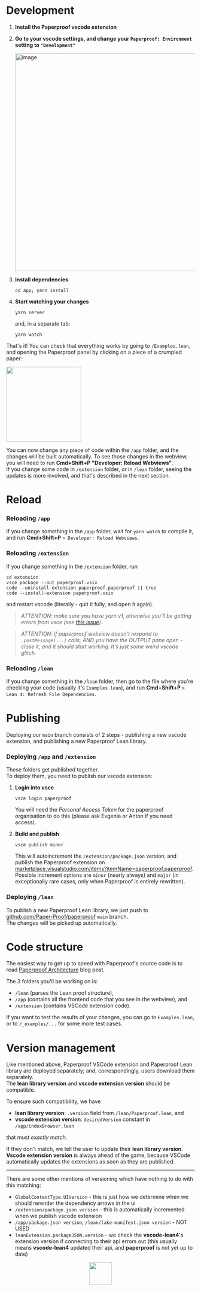 # Development

1. **Install the Paperproof vscode extension**

2. **Go to your vscode settings, and change your `Paperproof: Environment` setting to `"Development"`**

    <img width="582" alt="image" src="https://github.com/Paper-Proof/paperproof/assets/7578559/6d56f704-1b65-4ee7-91c0-08396206cc7d">

3. **Install dependencies**

    ```shell
    cd app; yarn install
    ```

3. **Start watching your changes**

    ```shell
    yarn server
    ```

    and, in a separate tab:

    ```shell
    yarn watch
    ```

That's it! You can check that everything works by going to `/Examples.lean`, and opening the Paperproof panel by clicking on a piece of a crumpled paper:

  <img width="200" src="https://github.com/Paper-Proof/paperproof/assets/7578559/fd077fbe-36a3-4e94-9fa8-b7a38ffd1eea"/>

You can now change any piece of code within the `/app` folder, and the changes will be built automatically. To see those changes in the webview, you will need to run **Cmd+Shift+P "Developer: Reload Webviews"**.    
If you change some code in `/extension` folder, or in `/lean` folder, seeing the updates is more involved, and that's described in the next section.

# Reload

### Reloading `/app`

If you change something in the `/app` folder, wait for `yarn watch` to compile it, and run **Cmd+Shift+P** `> Developer: Reload Webviews`.

### Reloading `/extension`

If you change something in the `/extension` folder, run

```shell
cd extension
vsce package --out paperproof.vsix
code --uninstall-extension paperproof.paperproof || true
code --install-extension paperproof.vsix
```

and restart vscode (literally - quit it fully, and open it again).

> *ATTENTION: make sure you have yarn v1, otherwise you'll be getting errors from vsce (see [this issue](https://github.com/microsoft/vscode-vsce/issues/517#issuecomment-874323151)).*

> *ATTENTION: if paperproof webview doesn't respond to `.postMessage(...)` calls, AND you have the OUTPUT pane open - close it, and it should start working. It's just some weird vscode glitch.*

### Reloading `/lean`

If you change something in the `/lean` folder, then go to the file where you're checking your code (usually it's `Examples.lean`), and run **Cmd+Shift+P** `> Lean 4: Refresh File Dependencies`.

# Publishing

Deploying our `main` branch consists of 2 steps - publishing a new vscode extension, and publishing a new Paperproof Lean library.

### Deploying `/app` and `/extension`

These folders get published together.  
To deploy them, you need to publish our vscode extension:

1. **Login into vsce**

    ```shell
    vsce login paperproof
    ```

    You will need the *Personal Access Token* for the paperproof organisation to do this (please ask Evgenia or Anton if you need access).

2. **Build and publish**

    ```shell
    vsce publish minor
    ```

    This will autoincrement the `/extension/package.json` version, and publish the Paperproof extension on [marketplace.visualstudio.com/items?itemName=paperproof.paperproof](https://marketplace.visualstudio.com/items?itemName=paperproof.paperproof).  
    Possible increment options are `minor` (nearly always) and `major` (in exceptionally rare cases, only when Paperproof is entirely rewritten).

### Deploying `/lean`

To publish a new Paperproof Lean library, we just push to [github.com/Paper-Proof/paperproof](github.com/Paper-Proof/paperproof) `main` branch.  
The changes will be picked up automatically.

# Code structure

The easiest way to get up to speed with Paperproof's source code is to read [Paperproof Architecture](https://paperproof.brick.do/paperproof-s-architecture-P632P44ezDa9) blog post.  

The 3 folders you'll be working on is:
- `/lean` (parses the Lean proof structure),
- `/app` (contains all the frontend code that you see in the webview), and
- `/extension` (contains VSCode extension code).  

If you want to test the results of your changes, you can go to `Examples.lean`, or to `/_examples/...` for some more test cases.

# Version management

Like mentioned above, Paperproof VSCode extension and Paperproof Lean library are deployed separately; and, correspondingly, users download them separately.  
The **lean library version** and **vscode extension version** should be compatible.  

To ensure such compatibility, we have

- **lean library version**: `.version` field from `/lean/Paperproof.lean`, and
- **vscode extension version**: `desiredVersion` constant in `/app/indexBrowser.lean`

that must *exactly match*.  

If they don't match, we tell the user to update their **lean library version**.  
**Vscode extension version** is always ahead of the game, because VSCode automatically updates the extensions as soon as they are published.

___

There are some other mentions of versioning which have nothing to do with this matching:

- `GlobalContextType.UIVersion` - this is just how we determine when we should rerender the dependency arrows in the ui
- `/extension/package.json version` - this is automatically incremented when we publish vscode extension
- `/app/package.json version`, `/lean/lake-manifest.json version` - NOT USED
- `leanExtension.packageJSON.version` - we check the **vscode-lean4**'s extension version if connecting to their api errors out (this usually means **vscode-lean4** updated their api, and **paperproof** is not yet up to date)


<div align="center">
<img width="60px" src="https://github.com/Paper-Proof/paperproof/assets/7578559/58f24cf2-4336-4376-8738-6463e3802ba0">
</div>
